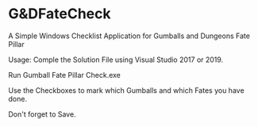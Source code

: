 # G&DFateCheck
A Simple Windows Checklist Application for Gumballs and Dungeons Fate Pillar

Usage:
Comple the Solution File using Visual Studio 2017 or 2019.

Run Gumball Fate Pillar Check.exe

Use the Checkboxes to mark which Gumballs and which Fates you have done.

Don't forget to Save.
